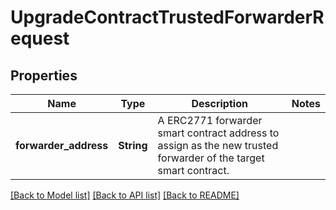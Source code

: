 # UpgradeContractTrustedForwarderRequest

## Properties

Name | Type | Description | Notes
------------ | ------------- | ------------- | -------------
**forwarder_address** | **String** | A ERC2771 forwarder smart contract address to assign as the new trusted forwarder of the target smart contract. | 

[[Back to Model list]](../README.md#documentation-for-models) [[Back to API list]](../README.md#documentation-for-api-endpoints) [[Back to README]](../README.md)


